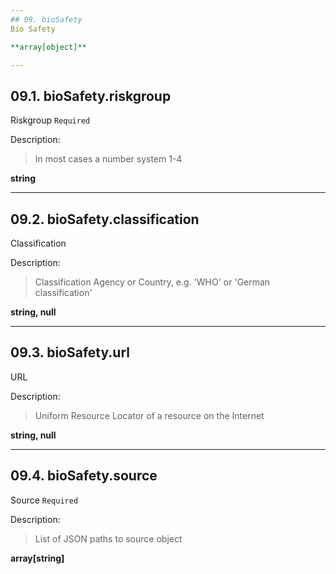```yaml
---
## 09. bioSafety
Bio Safety  

**array[object]**

---
```

## 09.1. bioSafety.riskgroup
Riskgroup  `Required`

Description:
> In most cases a number system 1-4  

**string**

---
## 09.2. bioSafety.classification
Classification  

Description:
> Classification Agency or Country, e.g. 'WHO' or 'German classification'  

**string, null**

---
## 09.3. bioSafety.url
URL  

Description:
> Uniform Resource Locator of a resource on the Internet  

**string, null**

---
## 09.4. bioSafety.source
Source  `Required`

Description:
> List of JSON paths to source object  

**array[string]**
